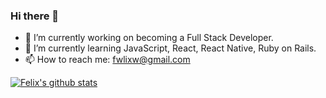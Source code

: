 ### Hi there 👋

- 🔭 I’m currently working on becoming a Full Stack Developer.
- 🌱 I’m currently learning JavaScript, React, React Native, Ruby on Rails.
- 📫 How to reach me: fwlixw@gmail.com


[![Felix's github stats](https://github-readme-stats.vercel.app/api?username=felixoppongwillborg)](https://github.com/felixoppongwillborg/github-readme-stats)
<!--
**felixoppongwillborg/felixoppongwillborg** is a ✨ _special_ ✨ repository because its `README.md` (this file) appears on your GitHub profile.

Here are some ideas to get you started:

- 🔭 I’m currently working on ...
- 🌱 I’m currently learning ...
- 👯 I’m looking to collaborate on ...
- 🤔 I’m looking for help with ...
- 💬 Ask me about ...
- 📫 How to reach me: ...
- 😄 Pronouns: ...
- ⚡ Fun fact: ...
-->
